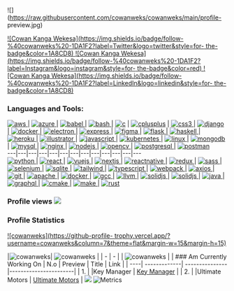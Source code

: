 ![](https://raw.githubusercontent.com/cowanweks/cowanweks/main/profile-
preview.jpg)

[ ![Cowan Kanga
Wekesa](https://img.shields.io/badge/follow-%40cowanweks%20-1DA1F2?label=Twitter&logo=twitter&style=for-
the-badge&color=1A8CD8) ](http://twitter.com/cowanweks) [ ![Cowan Kanga
Wekesa](https://img.shields.io/badge/follow-%40cowanweks%20-1DA1F2?label=Instagram&logo=instagram&style=for-
the-badge&color=red) ](http://instagram.com/cowanweks) [ ![Cowan Kanga
Wekesa](https://img.shields.io/badge/follow-%40cowanweks%20-1DA1F2?label=LinkedIn&logo=linkedin&style=for-
the-badge&color=1A8CD8) ](http://linkedin.com//in/cowanweks)

### Languages and Tools:

[ ![aws](https://raw.githubusercontent.com/devicons/devicon/master/icons/amazonwebservices/amazonwebservices-original-wordmark.svg) ](https://aws.amazon.com) | [ ![azure](https://www.vectorlogo.zone/logos/microsoft_azure/microsoft_azure-icon.svg) ](https://azure.microsoft.com/en-in/) |  [ ![babel](https://www.vectorlogo.zone/logos/babeljs/babeljs-icon.svg) ](https://babeljs.io/) | [ ![bash](https://www.vectorlogo.zone/logos/gnu_bash/gnu_bash-icon.svg) ](https://www.gnu.org/software/bash/) | [ ![c](https://raw.githubusercontent.com/devicons/devicon/master/icons/c/c-original.svg)](https://www.cprogramming.com/) | [ ![cplusplus](https://raw.githubusercontent.com/devicons/devicon/master/icons/cplusplus/cplusplus-original.svg)](https://www.w3schools.com/cpp/) | [ ![css3](https://raw.githubusercontent.com/devicons/devicon/master/icons/css3/css3-original-wordmark.svg) ](https://www.w3schools.com/css/) | [ ![django](https://cdn.worldvectorlogo.com/logos/django.svg) ](https://www.djangoproject.com/) | [ ![docker](https://raw.githubusercontent.com/devicons/devicon/master/icons/docker/docker-original-wordmark.svg) ](https://www.docker.com/) | [ ![electron](https://raw.githubusercontent.com/devicons/devicon/master/icons/electron/electron-original.svg) ](https://www.electronjs.org) | [ ![express](https://raw.githubusercontent.com/devicons/devicon/master/icons/express/express-original-wordmark.svg) ](https://expressjs.com) | [ ![figma](https://www.vectorlogo.zone/logos/figma/figma-icon.svg) ](https://www.figma.com/) | [ ![flask](https://raw.githubusercontent.com/devicons/devicon/master/icons/flask/flask-original.svg) ](https://flask.palletsprojects.com) | [ ![haskell](https://upload.wikimedia.org/wikipedia/commons/1/1c/Haskell-Logo.svg) ](https://www.haskell.org) | [ ![heroku](https://www.vectorlogo.zone/logos/heroku/heroku-icon.svg) ](https://heroku.com) | [ ![illustrator](https://raw.githubusercontent.com/devicons/devicon/master/icons/sqlalchemy/sqlalchemy-original.svg) ](https://www.sqlalchemy.org) | [ ![javascript](https://raw.githubusercontent.com/devicons/devicon/master/icons/javascript/javascript-original.svg) ](https://developer.mozilla.org/en-US/docs/Web/JavaScript) | [ ![kubernetes](https://www.vectorlogo.zone/logos/kubernetes/kubernetes-icon.svg) ](https://kubernetes.io) | [ ![linux](https://raw.githubusercontent.com/devicons/devicon/master/icons/linux/linux-original.svg) ](https://www.linux.org/) | [ ![mongodb](https://raw.githubusercontent.com/devicons/devicon/master/icons/mongodb/mongodb-original-wordmark.svg) ](https://www.mongodb.com/) | [ ![mysql](https://raw.githubusercontent.com/devicons/devicon/master/icons/mysql/mysql-original-wordmark.svg) ](https://www.mysql.com/) | [ ![nginx](https://raw.githubusercontent.com/devicons/devicon/master/icons/nginx/nginx-original.svg) ](https://www.nginx.com) | [ ![nodejs](https://raw.githubusercontent.com/devicons/devicon/master/icons/nodejs/nodejs-original-wordmark.svg) ](https://nodejs.org) | [ ![opencv](https://www.vectorlogo.zone/logos/opencv/opencv-icon.svg) ](https://opencv.org/) | [ ![postgresql](https://raw.githubusercontent.com/devicons/devicon/master/icons/postgresql/postgresql-original-wordmark.svg) ](https://www.postgresql.org) | [ ![postman](https://www.vectorlogo.zone/logos/getpostman/getpostman-icon.svg) ](https://postman.com)  
---|---|---|---|---|---|---|---|---|---|---|---|---  
[ ![python](https://raw.githubusercontent.com/devicons/devicon/master/icons/python/python-original.svg) ](https://www.python.org) | [ ![react](https://raw.githubusercontent.com/devicons/devicon/master/icons/react/react-original-wordmark.svg) ](https://reactjs.org/) | [ ![vuejs](https://raw.githubusercontent.com/devicons/devicon/master/icons/vuejs/vuejs-original.svg) ](https://www.vuejs.org) | [ ![nextjs](https://raw.githubusercontent.com/devicons/devicon/master/icons/nextjs/nextjs-original.svg) ](https://www.nextjs.org) | [ ![reactnative](https://reactnative.dev/img/header_logo.svg) ](https://reactnative.dev/) | [ ![redux](https://raw.githubusercontent.com/devicons/devicon/master/icons/redux/redux-original.svg) ](https://redux.js.org) | [ ![sass](https://raw.githubusercontent.com/devicons/devicon/master/icons/sass/sass-original.svg) ](https://sass-lang.com) | [ ![selenium](https://raw.githubusercontent.com/detain/svg-logos/780f25886640cef088af994181646db2f6b1a3f8/svg/selenium-logo.svg) ](https://www.selenium.dev) | [ ![sqlite](https://www.vectorlogo.zone/logos/sqlite/sqlite-icon.svg) ](https://www.sqlite.org/) | [ ![tailwind](https://www.vectorlogo.zone/logos/tailwindcss/tailwindcss-icon.svg) ](https://tailwindcss.com/) | [ ![typescript](https://raw.githubusercontent.com/devicons/devicon/master/icons/typescript/typescript-original.svg) ](https://www.typescriptlang.org/) | [ ![webpack](https://raw.githubusercontent.com/devicons/devicon/d00d0969292a6569d45b06d3f350f463a0107b0d/icons/webpack/webpack-original-wordmark.svg) ](https://webpack.js.org) | [ ![axios](https://raw.githubusercontent.com/devicons/devicon/master/icons/axios/axios-plain.svg) ](https://www.axios.com) | [ ![git](https://www.vectorlogo.zone/logos/git-scm/git-scm-icon.svg) ](https://git-scm.com/) | [ ![apache](https://raw.githubusercontent.com/devicons/devicon/master/icons/apache/apache-original.svg) ](https://apache.org) | [ ![docker](https://raw.githubusercontent.com/devicons/devicon/master/icons/docker/docker-original.svg) ](https://www.docker.com/) | [ ![gcc](https://raw.githubusercontent.com/devicons/devicon/master/icons/gcc/gcc-original.svg) ](https://gcc.gnu.org) | [ ![llvm](https://raw.githubusercontent.com/devicons/devicon/master/icons/llvm/llvm-original.svg) ](https://llvm.org) | [ ![solidjs](https://raw.githubusercontent.com/devicons/devicon/master/icons/solidjs/solidjs-original.svg) ](https://www.solidjs.com) | [ ![solidjs](https://raw.githubusercontent.com/devicons/devicon/master/icons/html5/html5-original.svg) ](https://www.solidjs.com) | [ ![java](https://raw.githubusercontent.com/devicons/devicon/master/icons/java/java-original.svg) ](https://www.java.com) | [ ![graphql](https://www.vectorlogo.zone/logos/graphql/graphql-icon.svg) ](https://graphql.org) | [ ![cmake](https://www.vectorlogo.zone/logos/cmake/cmake-icon.svg) ](https://cmake.org) | [ ![make](https://www.vectorlogo.zone/logos/springio/springio-icon.svg) ](https://www.spring.io) | [ ![rust](https://raw.githubusercontent.com/devicons/devicon/master/icons/rust/rust-original.svg) ](https://www.rust-lang.org)  
### Profile views ![](https://count.getloli.com/get/@cowanweks.github.readme)
### Profile Statistics

[ ![cowanweks](https://github-profile-
trophy.vercel.app/?username=cowanweks&column=7&theme=flat&margin-w=15&margin-h=15)
](https://github.com/ryo-ma/github-profile-trophy)

|![cowanweks](https://github-readme-streak-stats.herokuapp.com/?user=cowanweks&)| ![cowanweks](https://github-readme-stats.vercel.app/api?username=cowanweks&show_icons=true&locale=en) | | - | - | | ![cowanweks](https://github-readme-stats.vercel.app/api/top-langs?username=cowanweks&show_icons=true&locale=en&layout=compact) | | ### Am Currently Working On | N.o | Preview | Title | Link | | ----| -------------| ---------------|-----------------------| | 1. | |Key Manager | [Key Manager](https://github.com/cowanweks/keyman) | | 2. | |Ultimate Motors | [Ultimate Motors](https://github.com/cowanweks/keyman) | ![](./profile-3d-contrib/profile-green-animate.svg) ![Metrics](/github-metrics.svg)

